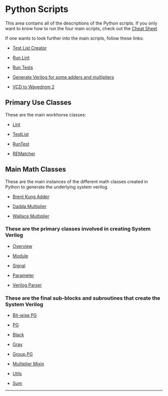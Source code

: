 # Python Scripts

This area contains all of the descriptions of the Python scripts. If you only want to know how to run the four main scripts, check out the [Cheat Sheet](./cheat_sheet.md)

If one wants to look further into the main scripts, follow these links:

* [Test List Creator](list_test_wrap.md)

* [Run Lint](lint_wrap.md)

* [Run Tests](run_test_wrap.md)

* [Generate Verilog for some adders and multipliers](math_generate.md)

* [VCD to Wavedrom 2](vcd2wavedrom2.md)

## Primary Use Classes

These are the main workhorse classes:

* [Lint](lint.md)

* [TestList](list_test.md)

* [RunTest](run_test.md)

* [REMatcher](REMatcher.md)

## Main Math Classes

These are the main instances of the different math classes created in Python to generate the underlying system verilog.

* [Brent Kung Adder](brent_kung_adder.md)

* [Dadda Multiplier](dadda_multiplier.md)

* [Wallace Multiplier](wallace_multiplier.md)

### These are the primary classes involved in creating System Verilog

* [Overview](verilog_class_overview.md)

* [Module](module.md)

* [Signal](signal.md)

* [Parameter](param.md)

* [Verilog Parser](verilog_parser.md)

### These are the final sub-blocks and subroutines that create the System Verilog

* [Bit-wise PG](bitwise_pg_logic.md)

* [PG](pg.md)

* [Black](black.md)

* [Gray](gray.md)

* [Group PG](group_pg_logic.md)

* [Multiplier Mixin](multiplier_mixin.md)

* [Utils](utils.md)

* [Sum](sum_logic.md)

---
